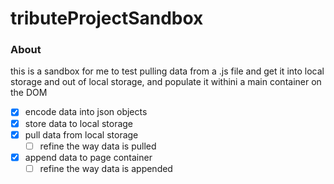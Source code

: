 # tributeProjectSandbox

### About

this is a sandbox for me to test pulling data from a .js file and 
get it into local storage and out of local storage, and populate it withini a main container on the DOM 

- [x] encode data into json objects
- [x] store data to local storage
- [x] pull data from local storage
  - [ ] refine the way data is pulled
- [x] append data to page container
  - [ ] refine the way data is appended

